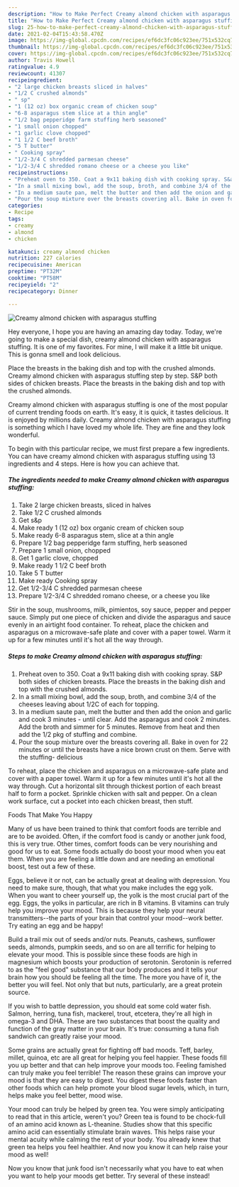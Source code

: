 ```yaml
---
description: "How to Make Perfect Creamy almond chicken with asparagus stuffing"
title: "How to Make Perfect Creamy almond chicken with asparagus stuffing"
slug: 25-how-to-make-perfect-creamy-almond-chicken-with-asparagus-stuffing
date: 2021-02-04T15:43:58.470Z
image: https://img-global.cpcdn.com/recipes/ef6dc3fc06c923ee/751x532cq70/creamy-almond-chicken-with-asparagus-stuffing-recipe-main-photo.jpg
thumbnail: https://img-global.cpcdn.com/recipes/ef6dc3fc06c923ee/751x532cq70/creamy-almond-chicken-with-asparagus-stuffing-recipe-main-photo.jpg
cover: https://img-global.cpcdn.com/recipes/ef6dc3fc06c923ee/751x532cq70/creamy-almond-chicken-with-asparagus-stuffing-recipe-main-photo.jpg
author: Travis Howell
ratingvalue: 4.9
reviewcount: 41307
recipeingredient:
- "2 large chicken breasts sliced in halves"
- "1/2 C crushed almonds"
- " sp"
- "1 (12 oz) box organic cream of chicken soup"
- "6-8 asparagus stem slice at a thin angle"
- "1/2 bag pepperidge farm stuffing herb seasoned"
- "1 small onion chopped"
- "1 garlic clove chopped"
- "1 1/2 C beef broth"
- "5 T butter"
- " Cooking spray"
- "1/2-3/4 C shredded parmesan cheese"
- "1/2-3/4 C shredded romano cheese or a cheese you like"
recipeinstructions:
- "Preheat oven to 350. Coat a 9x11 baking dish with cooking spray. S&amp;P both sides of chicken breasts. Place the breasts in the baking dish and top with the crushed almonds."
- "In a small mixing bowl, add the soup, broth, and combine 3/4 of the cheeses leaving about 1/2C of each for topping."
- "In a medium saute pan, melt the butter and then add the onion and garlic and cook 3 minutes - until clear. Add the asparagus and cook 2 minutes. Add the broth and simmer for 5 minutes. Remove from heat and then add the 1/2 pkg of stuffing and combine."
- "Pour the soup mixture over the breasts covering all. Bake in oven for 22 minutes or until the breasts have a nice brown crust on them. Serve with the stuffing- delicious"
categories:
- Recipe
tags:
- creamy
- almond
- chicken

katakunci: creamy almond chicken 
nutrition: 227 calories
recipecuisine: American
preptime: "PT32M"
cooktime: "PT58M"
recipeyield: "2"
recipecategory: Dinner

---
```



![Creamy almond chicken with asparagus stuffing](https://img-global.cpcdn.com/recipes/ef6dc3fc06c923ee/751x532cq70/creamy-almond-chicken-with-asparagus-stuffing-recipe-main-photo.jpg)

Hey everyone, I hope you are having an amazing day today. Today, we're going to make a special dish, creamy almond chicken with asparagus stuffing. It is one of my favorites. For mine, I will make it a little bit unique. This is gonna smell and look delicious.

Place the breasts in the baking dish and top with the crushed almonds. Creamy almond chicken with asparagus stuffing step by step. S&amp;P both sides of chicken breasts. Place the breasts in the baking dish and top with the crushed almonds.

Creamy almond chicken with asparagus stuffing is one of the most popular of current trending foods on earth. It's easy, it is quick, it tastes delicious. It is enjoyed by millions daily. Creamy almond chicken with asparagus stuffing is something which I have loved my whole life. They are fine and they look wonderful.


To begin with this particular recipe, we must first prepare a few ingredients. You can have creamy almond chicken with asparagus stuffing using 13 ingredients and 4 steps. Here is how you can achieve that.

<!--inarticleads1-->

##### The ingredients needed to make Creamy almond chicken with asparagus stuffing:

1. Take 2 large chicken breasts, sliced in halves
1. Take 1/2 C crushed almonds
1. Get  s&amp;p
1. Make ready 1 (12 oz) box organic cream of chicken soup
1. Make ready 6-8 asparagus stem, slice at a thin angle
1. Prepare 1/2 bag pepperidge farm stuffing, herb seasoned
1. Prepare 1 small onion, chopped
1. Get 1 garlic clove, chopped
1. Make ready 1 1/2 C beef broth
1. Take 5 T butter
1. Make ready  Cooking spray
1. Get 1/2-3/4 C shredded parmesan cheese
1. Prepare 1/2-3/4 C shredded romano cheese, or a cheese you like


Stir in the soup, mushrooms, milk, pimientos, soy sauce, pepper and pepper sauce. Simply put one piece of chicken and divide the asparagus and sauce evenly in an airtight food container. To reheat, place the chicken and asparagus on a microwave-safe plate and cover with a paper towel. Warm it up for a few minutes until it&#39;s hot all the way through. 

<!--inarticleads2-->

##### Steps to make Creamy almond chicken with asparagus stuffing:

1. Preheat oven to 350. Coat a 9x11 baking dish with cooking spray. S&amp;P both sides of chicken breasts. Place the breasts in the baking dish and top with the crushed almonds.
1. In a small mixing bowl, add the soup, broth, and combine 3/4 of the cheeses leaving about 1/2C of each for topping.
1. In a medium saute pan, melt the butter and then add the onion and garlic and cook 3 minutes - until clear. Add the asparagus and cook 2 minutes. Add the broth and simmer for 5 minutes. Remove from heat and then add the 1/2 pkg of stuffing and combine.
1. Pour the soup mixture over the breasts covering all. Bake in oven for 22 minutes or until the breasts have a nice brown crust on them. Serve with the stuffing- delicious


To reheat, place the chicken and asparagus on a microwave-safe plate and cover with a paper towel. Warm it up for a few minutes until it&#39;s hot all the way through. Cut a horizontal slit through thickest portion of each breast half to form a pocket. Sprinkle chicken with salt and pepper. On a clean work surface, cut a pocket into each chicken breast, then stuff. 

Foods That Make You Happy


Many of us have been trained to think that comfort foods are terrible and are to be avoided. Often, if the comfort food is candy or another junk food, this is very true. Other times, comfort foods can be very nourishing and good for us to eat. Some foods actually do boost your mood when you eat them. When you are feeling a little down and are needing an emotional boost, test out a few of these.

Eggs, believe it or not, can be actually great at dealing with depression. You need to make sure, though, that what you make includes the egg yolk. When you want to cheer yourself up, the yolk is the most crucial part of the egg. Eggs, the yolks in particular, are rich in B vitamins. B vitamins can truly help you improve your mood. This is because they help your neural transmitters--the parts of your brain that control your mood--work better. Try eating an egg and be happy!

Build a trail mix out of seeds and/or nuts. Peanuts, cashews, sunflower seeds, almonds, pumpkin seeds, and so on are all terrific for helping to elevate your mood. This is possible since these foods are high in magnesium which boosts your production of serotonin. Serotonin is referred to as the "feel good" substance that our body produces and it tells your brain how you should be feeling all the time. The more you have of it, the better you will feel. Not only that but nuts, particularly, are a great protein source.

If you wish to battle depression, you should eat some cold water fish. Salmon, herring, tuna fish, mackerel, trout, etcetera, they're all high in omega-3 and DHA. These are two substances that boost the quality and function of the gray matter in your brain. It's true: consuming a tuna fish sandwich can greatly raise your mood. 

Some grains are actually great for fighting off bad moods. Teff, barley, millet, quinoa, etc are all great for helping you feel happier. These foods fill you up better and that can help improve your moods too. Feeling famished can truly make you feel terrible! The reason these grains can improve your mood is that they are easy to digest. You digest these foods faster than other foods which can help promote your blood sugar levels, which, in turn, helps make you feel better, mood wise.

Your mood can truly be helped by green tea. You were simply anticipating to read that in this article, weren't you? Green tea is found to be chock-full of an amino acid known as L-theanine. Studies show that this specific amino acid can essentially stimulate brain waves. This helps raise your mental acuity while calming the rest of your body. You already knew that green tea helps you feel healthier. And now you know it can help raise your mood as well!

Now you know that junk food isn't necessarily what you have to eat when you want to help your moods get better. Try several of these instead!

